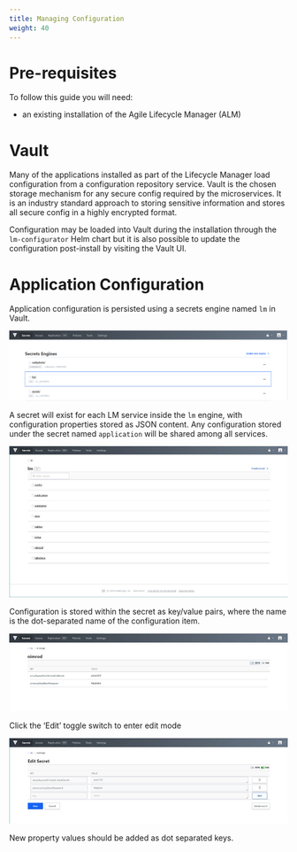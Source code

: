 ```yaml
---
title: Managing Configuration
weight: 40
---
```


# Pre-requisites

To follow this guide you will need:

- an existing installation of the Agile Lifecycle Manager (ALM)

# Vault

Many of the applications installed as part of the Lifecycle Manager load configuration from a configuration repository service. Vault is the chosen storage mechanism for any secure config required by the microservices. It is an industry standard approach to storing sensitive information and stores all secure config in a highly encrypted format.

Configuration may be loaded into Vault during the installation through the `lm-configurator` Helm chart but it is also possible to update the configuration post-install by visiting the Vault UI.

# Application Configuration

Application configuration is persisted using a secrets engine named `lm` in Vault. 

![Vault UI](/images/user-guides/administration/configuration/VaultUI.png "Vault UI")

A secret will exist for each LM service inside the `lm` engine, with configuration properties stored as JSON content. Any configuration stored under the secret named `application` will be shared among all services.

![Vault Backend](/images/user-guides/administration/configuration/vault-backend.png "Vault Backend")

Configuration is stored within the secret as key/value pairs, where the name is the dot-separated name of the configuration item.

![Vault Secret](/images/user-guides/administration/configuration/vault-secret.png "Vault Secret")

Click the ‘Edit’ toggle switch to enter edit mode

![Vault Edit Secret](/images/user-guides/installation-and-administration/configuration/vault-edit-secret.png "Vault Edit Secret")

New property values should be added as dot separated keys.